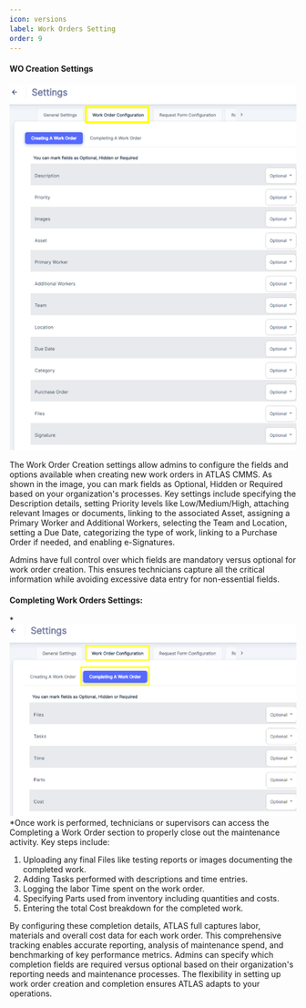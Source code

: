 ```yaml
---
icon: versions
label: Work Orders Setting
order: 9
---
```

#### WO Creation Settings

![](../../static/img/image20.png)

The Work Order Creation settings allow admins to configure the fields and options available when creating new work orders in ATLAS CMMS. As shown in the image, you can mark fields as Optional, Hidden or Required based on your organization's processes. Key settings include specifying the Description details, setting Priority levels like Low/Medium/High, attaching relevant Images or documents, linking to the associated Asset, assigning a Primary Worker and Additional Workers, selecting the Team and Location, setting a Due Date, categorizing the type of work, linking to a Purchase Order if needed, and enabling e\-Signatures.

Admins have full control over which fields are mandatory versus optional for work order creation. This ensures technicians capture all the critical information while avoiding excessive data entry for non\-essential fields.

#### Completing Work Orders Settings:

*![](../../static/img/image21.png)*Once work is performed, technicians or supervisors can access the Completing a Work Order section to properly close out the maintenance activity. Key steps include:

1. Uploading any final Files like testing reports or images documenting the completed work.
2. Adding Tasks performed with descriptions and time entries.
3. Logging the labor Time spent on the work order.
4. Specifying Parts used from inventory including quantities and costs.
5. Entering the total Cost breakdown for the completed work.

By configuring these completion details, ATLAS full captures labor, materials and overall cost data for each work order. This comprehensive tracking enables accurate reporting, analysis of maintenance spend, and benchmarking of key performance metrics. Admins can specify which completion fields are required versus optional based on their organization's reporting needs and maintenance processes. The flexibility in setting up work order creation and completion ensures ATLAS adapts to your operations.